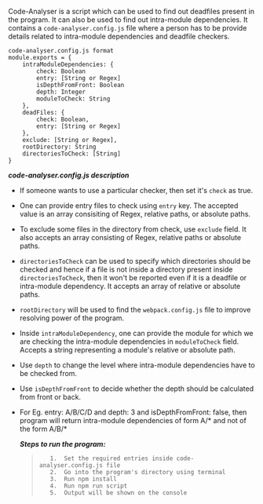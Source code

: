 Code-Analyser is a script which can be used to find out deadfiles present in the program. It can also be used to find out intra-module dependencies.
It contains a `code-analyser.config.js` file where a person has to be provide details related to intra-module dependencies and deadfile checkers.
<br>

>

    code-analyser.config.js format
    module.exports = {
        intraModuleDependencies: {
            check: Boolean
            entry: [String or Regex]
            isDepthFromFront: Boolean
            depth: Integer
            moduleToCheck: String
        },
        deadFiles: {
            check: Boolean,
            entry: [String or Regex]
        },
        exclude: [String or Regex],
        rootDirectory: String
        directoriesToCheck: [String]
    }

> 

**_code-analyser.config.js description_**

- If someone wants to use a particular checker, then set it's `check` as true.
- One can provide entry files to check using `entry` key. The accepted value is an array consisiting of Regex, relative paths, or absolute paths.
- To exclude some files in the directory from check, use `exclude` field. It also accepts an array consisting of Regex, relative paths or absolute paths.
- `directoriesToCheck` can be used to specify which directories should be checked and hence if a file is not inside a directory present inside `directoriesToCheck`, then it won't be reported even if it is a deadfile or intra-module dependency. It accepts an array of relative or absolute paths.
- `rootDirectory` will be used to find the `webpack.config.js` file to improve resolving power of the program.
- Inside `intraModuleDependency`, one can provide the module for which we are checking the intra-module dependencies in `moduleToCheck` field. Accepts a string representing a module's relative or absolute path.
- Use `depth` to change the level where intra-module dependencies have to be checked from. 
- Use `isDepthFromFront` to decide whether the depth should be calculated from front or back.
- For Eg. entry: A/B/C/D and depth: 3 and isDepthFromFront: false, then program will return intra-module dependencies of form A/* and not of the form A/B/*

  **_Steps to run the program:_**

  >        1.  Set the required entries inside code-analyser.config.js file
  >        2.  Go into the program's directory using terminal
  >        3.  Run npm install
  >        4.  Run npm run script
  >        5.  Output will be shown on the console
